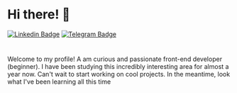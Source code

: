 # Hi there! 👋

[![Linkedin Badge](https://img.shields.io/badge/-Anna-blue?style=flat&logo=Linkedin&logoColor=white&link=https://www.linkedin.com/in/anna-nescierowicz-4005476b/)](https://www.linkedin.com/in/anna-nescierowicz-4005476b/) [![Telegram Badge](https://img.shields.io/badge/Telegram-2CA5E0?style=for-the-badge&logo=telegram&logoColor=white)](https://t.me/anna_nsc)

#
Welcome to my profile! A am curious and passionate front-end developer (beginner). I have been studying this incredibly interesting area for almost a year now. Can't wait to start working on cool projects. In the meantime, look what I've been learning all this time
